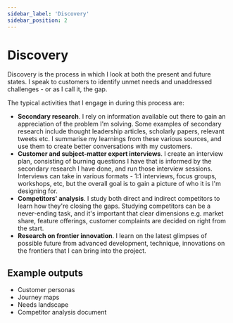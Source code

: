 ```yaml
---
sidebar_label: 'Discovery'
sidebar_position: 2
---
```


# Discovery   

Discovery is the process in which I look at both the present and future states. I speak to customers to identify unmet needs and  unaddressed challenges - or as I call it, the gap. 

The typical activities that I engage in during this process are:

* **Secondary research**. I rely on information available out there to gain an appreciation of the problem I'm solving. Some examples of secondary research include thought leadership articles, scholarly papers, relevant tweets etc. I summarise my learnings from these various sources, and use them to create better conversations with my customers.
* **Customer and subject-matter expert interviews**. I create an interview plan, consisting of burning questions I have that is informed by the secondary research I have done, and run those interview sessions. Interviews can take in various formats - 1:1 interviews, focus groups, workshops, etc, but the overall goal is to gain a picture of who it is I'm designing for.  
* **Competitors' analysis**. I study both direct and indirect competitors to learn how they're closing the gaps. Studying competitors can be a never-ending task, and it's important that clear dimensions e.g. market share, feature offerings, customer complaints are decided on right from the start.
* **Research on frontier innovation**. I learn on the latest glimpses of possible future from advanced development, technique, innovations on the frontiers that I can bring into the project. 

## Example outputs

* Customer personas
* Journey maps
* Needs landscape
* Competitor analysis document
